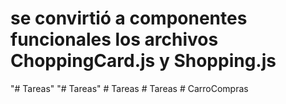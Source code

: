 ﻿# se convirtió a componentes funcionales los archivos ChoppingCard.js y Shopping.js 
"# Tareas" 
"# Tareas" 
#   T a r e a s  
 #   T a r e a s  
 #   C a r r o C o m p r a s  
 